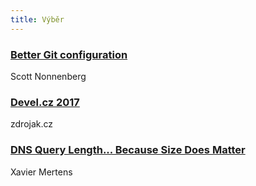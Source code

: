 ```yaml
---
title: Výběr
---
```


### [Better Git configuration](https://blog.scottnonnenberg.com/better-git-configuration/)
Scott Nonnenberg

### [Devel.cz 2017](https://www.zdrojak.cz/zpravicky/podivejte-se-zaznamy-prednasek-konference-devel-cz-2017/)
zdrojak.cz

### [DNS Query Length... Because Size Does Matter](https://isc.sans.edu/forums/diary/DNS+Query+Length+Because+Size+Does+Matter/22326/)
Xavier Mertens
